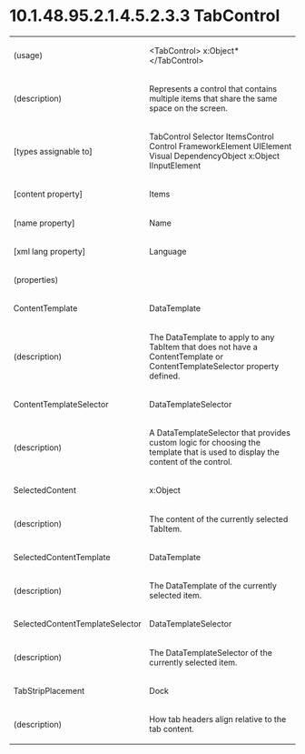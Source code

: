<html dir="LTR" xmlns:mshelp="http://msdn.microsoft.com/mshelp" xmlns:ddue="http://ddue.schemas.microsoft.com/authoring/2003/5" xmlns:xlink="http://www.w3.org/1999/xlink" xmlns:tool="http://www.microsoft.com/tooltip"><body><input type="hidden" id="userDataCache" class="userDataStyle"><input type="hidden" id="hiddenScrollOffset"><img id="dropDownImage" style="display:none; height:0; width:0;" src="../local/drpdown.gif"><img id="dropDownHoverImage" style="display:none; height:0; width:0;" src="../local/drpdown_orange.gif"><img id="collapseImage" style="display:none; height:0; width:0;" src="../local/collapse.gif"><img id="expandImage" style="display:none; height:0; width:0;" src="../local/exp.gif"><img id="collapseAllImage" style="display:none; height:0; width:0;" src="../local/collall.gif"><img id="expandAllImage" style="display:none; height:0; width:0;" src="../local/expall.gif"><img id="copyImage" style="display:none; height:0; width:0;" src="../local/copycode.gif"><img id="copyHoverImage" style="display:none; height:0; width:0;" src="../local/copycodeHighlight.gif"><div id="header"><h1 class="heading">10.1.48.95.2.1.4.5.2.3.3 TabControl</h1></div><div id="mainSection"><div id="mainBody"><div id="allHistory" class="saveHistory" onsave="saveAll()" onload="loadAll()"></div>
			<div id="sectionSection0" class="section" name="collapseableSection"><content xmlns="http://ddue.schemas.microsoft.com/authoring/2003/5" xmlns:wsd="http://wsdev.schemas.microsoft.com/authoring/2008/2" xmlns:msxsl="urn:schemas-microsoft-com:xslt" xmlns:script="urn:script" xmlns:build="urn:build">
				</content></div><div id="sectionSection1" class="section" name="collapseableSection"><content xmlns="http://ddue.schemas.microsoft.com/authoring/2003/5" xmlns:wsd="http://wsdev.schemas.microsoft.com/authoring/2008/2" xmlns:msxsl="urn:schemas-microsoft-com:xslt" xmlns:script="urn:script" xmlns:build="urn:build">
					<p xmlns=""><b></b></p><table class="ProtocolAuthoredTable" xmlns=""><tr>
								<td>
									<p>(usage)</p>
								</td>
								<td>
									<p>&lt;TabControl&gt; x:Object* &lt;/TabControl&gt;</p>
								</td>
							</tr><tr>
							<td>
								<p>(description)</p>
							</td>
							<td>
								<p>Represents a control that contains multiple items that share the same space on the screen.</p>
							</td>
						</tr><tr>
							<td>
								<p>[types assignable to]</p>
							</td>
							<td>
								<p>TabControl Selector ItemsControl Control FrameworkElement UIElement Visual DependencyObject x:Object IInputElement</p>
							</td>
						</tr><tr>
							<td>
								<p>[content property]</p>
							</td>
							<td>
								<p>Items</p>
							</td>
						</tr><tr>
							<td>
								<p>[name property]</p>
							</td>
							<td>
								<p>Name</p>
							</td>
						</tr><tr>
							<td>
								<p>[xml lang property]</p>
							</td>
							<td>
								<p>Language</p>
							</td>
						</tr><tr>
							<td>
								<p>(properties)</p>
							</td>
							<td>
							</td>
						</tr><tr>
							<td>
								<p>ContentTemplate</p>
							</td>
							<td>
								<p>DataTemplate</p>
							</td>
						</tr><tr>
							<td>
								<p>(description)</p>
							</td>
							<td>
								<p>The DataTemplate to apply to any TabItem that does not have a ContentTemplate or ContentTemplateSelector property defined.</p>
							</td>
						</tr><tr>
							<td>
								<p>ContentTemplateSelector</p>
							</td>
							<td>
								<p>DataTemplateSelector</p>
							</td>
						</tr><tr>
							<td>
								<p>(description)</p>
							</td>
							<td>
								<p>A DataTemplateSelector that provides custom logic for choosing the template that is used to display the content of the control.</p>
							</td>
						</tr><tr>
							<td>
								<p>SelectedContent</p>
							</td>
							<td>
								<p>x:Object</p>
							</td>
						</tr><tr>
							<td>
								<p>(description)</p>
							</td>
							<td>
								<p>The content of the currently selected TabItem.</p>
							</td>
						</tr><tr>
							<td>
								<p>SelectedContentTemplate</p>
							</td>
							<td>
								<p>DataTemplate</p>
							</td>
						</tr><tr>
							<td>
								<p>(description)</p>
							</td>
							<td>
								<p>The DataTemplate of the currently selected item.</p>
							</td>
						</tr><tr>
							<td>
								<p>SelectedContentTemplateSelector</p>
							</td>
							<td>
								<p>DataTemplateSelector</p>
							</td>
						</tr><tr>
							<td>
								<p>(description)</p>
							</td>
							<td>
								<p>The DataTemplateSelector of the currently selected item.</p>
							</td>
						</tr><tr>
							<td>
								<p>TabStripPlacement</p>
							</td>
							<td>
								<p>Dock</p>
							</td>
						</tr><tr>
							<td>
								<p>(description)</p>
							</td>
							<td>
								<p>How tab headers align relative to the tab content.</p>
							</td>
						</tr></table>
				</content></div><!--[if gte IE 5]>
			<tool:tip element="languageFilterToolTip" avoidmouse="false"/>
		<![endif]--></div><a name="feedback"></a><span></span></div></body></html>